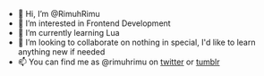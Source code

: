 - 👋 Hi, I’m @RimuhRimu
- 👀 I’m interested in Frontend Development
- 🌱 I’m currently learning Lua
- 💞️ I’m looking to collaborate on nothing in special, I'd like to learn anything new if needed
- 📫 You can find me as @rimuhrimu on [twitter](https://twitter.com/RimuhRimu) or [tumblr](https://rimuhrimu.tumblr.com/)

<!---
RimuhRimu/RimuhRimu is a ✨ special ✨ repository because its `README.md` (this file) appears on your GitHub profile.
You can click the Preview link to take a look at your changes.
--->
